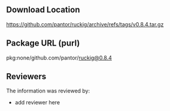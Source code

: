## Download Location

https://github.com/pantor/ruckig/archive/refs/tags/v0.8.4.tar.gz

## Package URL (purl)

pkg:none/github.com/pantor/ruckig@0.8.4

## Reviewers

The information was reviewed by:

* add reviewer here